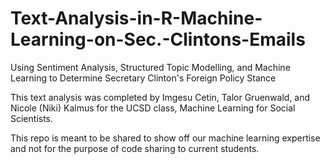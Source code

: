 # Text-Analysis-in-R-Machine-Learning-on-Sec.-Clintons-Emails
Using Sentiment Analysis, Structured Topic Modelling, and Machine Learning to Determine Secretary Clinton's Foreign Policy Stance


This text analysis was completed by Imgesu Cetin, Talor Gruenwald, and Nicole (Niki) Kalmus for the UCSD class, Machine Learning for Social Scientists.

This repo is meant to be shared to show off our machine learning expertise and not for the purpose of code sharing to current students.
